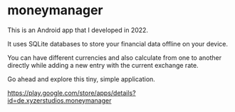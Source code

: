 # moneymanager

This is an Android app that I developed in 2022.

It uses SQLite databases to store your financial data offline on your device.

You can have different currencies and also calculate from one to another directly while adding a new entry with the current exchange rate.

Go ahead and explore this tiny, simple application.

<https://play.google.com/store/apps/details?id=de.xyzerstudios.moneymanager>

